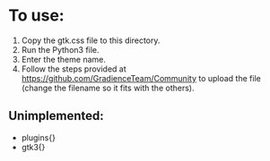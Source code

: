 # To use:
1. Copy the gtk.css file to this directory.
2. Run the Python3 file.
3. Enter the theme name.
4. Follow the steps provided at https://github.com/GradienceTeam/Community to upload the file (change the filename so it fits with the others).

## Unimplemented:
- plugins{}
- gtk3{}
